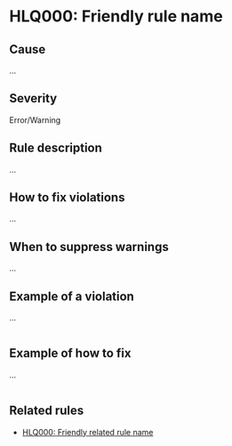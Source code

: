 ﻿# HLQ000: Friendly rule name

## Cause

...

## Severity

Error/Warning

## Rule description

...

## How to fix violations

...

## When to suppress warnings

...

## Example of a violation

...

```csharp

```

## Example of how to fix

...

```csharp

```

## Related rules

- [HLQ000: Friendly related rule name](https://github.com/NetFabric/NetFabric.Hyperlinq/tree/master/NetFabric.Hyperlinq.Analyzer/docs/reference/HLQ000_FriendlyRelatedRuleName.md)